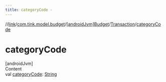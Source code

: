 ```yaml
---
title: categoryCode -
---
```

//[link](../../../index.md)/[com.tink.model.budget](../../index.md)/[[androidJvm]Budget](../index.md)/[Transaction](index.md)/[categoryCode](category-code.md)



# categoryCode  
[androidJvm]  
Content  
val [categoryCode](category-code.md): [String](https://kotlinlang.org/api/latest/jvm/stdlib/kotlin/-string/index.html)  



